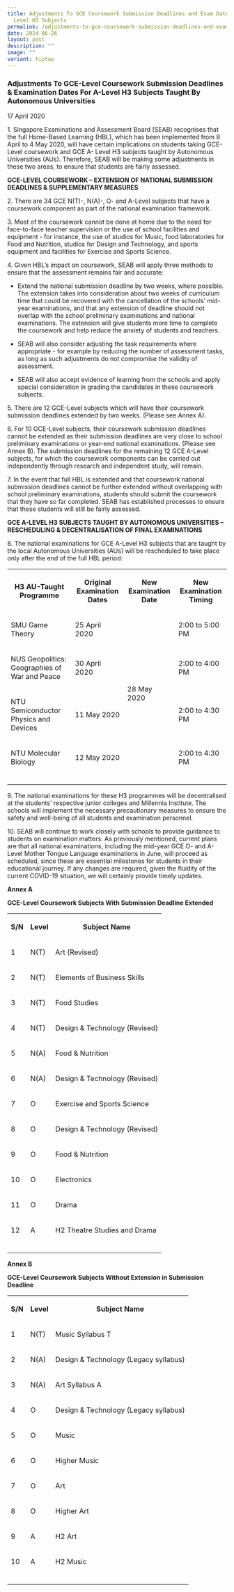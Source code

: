```yaml
---
title: Adjustments To GCE Coursework Submission Deadlines and Exam Dates For A
  Level H3 Subjects
permalink: /adjustments-to-gce-coursework-submission-deadlines-and-exam-dates-for-a-level-h3-subjects/
date: 2024-06-26
layout: post
description: ""
image: ""
variant: tiptap
---
```

<h3><strong>Adjustments To GCE-Level Coursework Submission Deadlines &amp; Examination Dates For A-Level H3 Subjects Taught By Autonomous Universities</strong></h3>
<p>17 April 2020</p>
<p>1. Singapore Examinations and Assessment Board (SEAB) recognises that
the full Home-Based Learning (HBL), which has been implemented from 8 April
to 4 May 2020, will have certain implications on students taking GCE-Level
coursework and GCE A- Level H3 subjects taught by Autonomous Universities
(AUs). Therefore, SEAB will be making some adjustments in these two areas,
to ensure that students are fairly assessed.</p>
<p><strong>GCE-LEVEL COURSEWORK – EXTENSION OF NATIONAL SUBMISSION DEADLINES &amp; SUPPLEMENTARY MEASURES</strong>
</p>
<p>2. There are 34 GCE N(T)-, N(A)-, O- and A-Level subjects that have a
coursework component as part of the national examination framework.</p>
<p>3. Most of the coursework cannot be done at home due to the need for face-to-face
teacher supervision or the use of school facilities and equipment - for
instance, the use of studios for Music, food laboratories for Food and
Nutrition, studios for Design and Technology, and sports equipment and
facilities for Exercise and Sports Science.</p>
<p>4. Given HBL’s impact on coursework, SEAB will apply three methods to
ensure that the assessment remains fair and accurate:</p>
<ul data-tight="true" class="tight">
<li>
<p>Extend the national submission deadline by two weeks, where possible.
The extension takes into consideration about two weeks of curriculum time
that could be recovered with the cancellation of the schools’ mid-year
examinations, and that any extension of deadline should not overlap with
the school preliminary examinations and national examinations. The extension
will give students more time to complete the coursework and help reduce
the anxiety of students and teachers.</p>
</li>
<li>
<p>SEAB will also consider adjusting the task requirements where appropriate
- for example by reducing the number of assessment tasks, as long as such
adjustments do not compromise the validity of assessment.</p>
</li>
<li>
<p>SEAB will also accept evidence of learning from the schools and apply
special consideration in grading the candidates in these coursework subjects.</p>
</li>
</ul>
<p>5. There are 12 GCE-Level subjects which will have their coursework submission
deadlines extended by two weeks. (Please see Annex A).</p>
<p>6. For 10 GCE-Level subjects, their coursework submission deadlines cannot
be extended as their submission deadlines are very close to school preliminary
examinations or year-end national examinations. (Please see Annex B). The
submission deadlines for the remaining 12 GCE A-Level subjects, for which
the coursework components can be carried out independently through research
and independent study, will remain.</p>
<p>7. In the event that full HBL is extended and that coursework national
submission deadlines cannot be further extended without overlapping with
school preliminary examinations, students should submit the coursework
that they have so far completed. SEAB has established processes to ensure
that these students will still be fairly assessed.</p>
<p><strong>GCE A-LEVEL H3 SUBJECTS TAUGHT BY AUTONOMOUS UNIVERSITIES – RESCHEDULING &amp; DECENTRALISATION OF FINAL EXAMINATIONS</strong>
</p>
<p>8. The national examinations for GCE A-Level H3 subjects that are taught
by the local Autonomous Universities (AUs) will be rescheduled to take
place only after the end of the full HBL period:</p>
<table style="minWidth: 100px">
<colgroup>
<col>
<col>
<col>
<col>
</colgroup>
<tbody>
<tr>
<th rowspan="1" colspan="1">
<p>H3 AU-Taught Programme</p>
</th>
<th rowspan="1" colspan="1">
<p>Original Examination Dates</p>
</th>
<th rowspan="1" colspan="1">
<p>New Examination Date</p>
</th>
<th rowspan="1" colspan="1">
<p>New Examination Timing</p>
</th>
</tr>
<tr>
<td rowspan="1" colspan="1">
<p>SMU Game Theory</p>
</td>
<td rowspan="1" colspan="1">
<p>25 April 2020</p>
</td>
<td rowspan="4" colspan="1">
<p>28 May 2020</p>
</td>
<td rowspan="1" colspan="1">
<p>2:00 to 5:00 PM</p>
</td>
</tr>
<tr>
<td rowspan="1" colspan="1">
<p>NUS Geopolitics: Geographies of War and Peace</p>
</td>
<td rowspan="1" colspan="1">
<p>30 April 2020</p>
</td>
<td rowspan="1" colspan="1">
<p>2:00 to 4:00 PM</p>
</td>
</tr>
<tr>
<td rowspan="1" colspan="1">
<p>NTU Semiconductor Physics and Devices</p>
</td>
<td rowspan="1" colspan="1">
<p>11 May 2020</p>
</td>
<td rowspan="1" colspan="1">
<p>2:00 to 4:30 PM</p>
</td>
</tr>
<tr>
<td rowspan="1" colspan="1">
<p>NTU Molecular Biology</p>
</td>
<td rowspan="1" colspan="1">
<p>12 May 2020</p>
</td>
<td rowspan="1" colspan="1">
<p>2:00 to 4:30 PM</p>
</td>
</tr>
<tr>
<td rowspan="1" colspan="1">
<p></p>
</td>
<td rowspan="1" colspan="1">
<p></p>
</td>
<td rowspan="1" colspan="1">
<p></p>
</td>
<td rowspan="1" colspan="1">
<p></p>
</td>
</tr>
</tbody>
</table>
<p>9. The national examinations for these H3 programmes will be decentralised
at the students’ respective junior colleges and Millennia Institute. The
schools will implement the necessary precautionary measures to ensure the
safety and well-being of all students and examination personnel.</p>
<p>10. SEAB will continue to work closely with schools to provide guidance
to students on examination matters. As previously mentioned, current plans
are that all national examinations, including the mid-year GCE O- and A-Level
Mother Tongue Language examinations in June, will proceed as scheduled,
since these are essential milestones for students in their educational
journey. If any changes are required, given the fluidity of the current
COVID-19 situation, we will certainly provide timely updates.</p>
<p><strong>Annex A</strong>
</p>
<p><strong>GCE-Level Coursework Subjects With Submission Deadline Extended</strong>
</p>
<table style="minWidth: 75px">
<colgroup>
<col>
<col>
<col>
</colgroup>
<tbody>
<tr>
<th rowspan="1" colspan="1">
<p>S/N</p>
</th>
<th rowspan="1" colspan="1">
<p>Level</p>
</th>
<th rowspan="1" colspan="1">
<p>Subject Name</p>
</th>
</tr>
<tr>
<td rowspan="1" colspan="1">
<p>1</p>
</td>
<td rowspan="1" colspan="1">
<p>N(T)</p>
</td>
<td rowspan="1" colspan="1">
<p>Art (Revised)</p>
</td>
</tr>
<tr>
<td rowspan="1" colspan="1">
<p>2</p>
</td>
<td rowspan="1" colspan="1">
<p>N(T)</p>
</td>
<td rowspan="1" colspan="1">
<p>Elements of Business Skills</p>
</td>
</tr>
<tr>
<td rowspan="1" colspan="1">
<p>3</p>
</td>
<td rowspan="1" colspan="1">
<p>N(T)</p>
</td>
<td rowspan="1" colspan="1">
<p>Food Studies</p>
</td>
</tr>
<tr>
<td rowspan="1" colspan="1">
<p>4</p>
</td>
<td rowspan="1" colspan="1">
<p>N(T)</p>
</td>
<td rowspan="1" colspan="1">
<p>Design &amp; Technology (Revised)</p>
</td>
</tr>
<tr>
<td rowspan="1" colspan="1">
<p>5</p>
</td>
<td rowspan="1" colspan="1">
<p>N(A)</p>
</td>
<td rowspan="1" colspan="1">
<p>Food &amp; Nutrition</p>
</td>
</tr>
<tr>
<td rowspan="1" colspan="1">
<p>6</p>
</td>
<td rowspan="1" colspan="1">
<p>N(A)</p>
</td>
<td rowspan="1" colspan="1">
<p>Design &amp; Technology (Revised)</p>
</td>
</tr>
<tr>
<td rowspan="1" colspan="1">
<p>7</p>
</td>
<td rowspan="1" colspan="1">
<p>O</p>
</td>
<td rowspan="1" colspan="1">
<p>Exercise and Sports Science</p>
</td>
</tr>
<tr>
<td rowspan="1" colspan="1">
<p>8</p>
</td>
<td rowspan="1" colspan="1">
<p>O</p>
</td>
<td rowspan="1" colspan="1">
<p>Design &amp; Technology (Revised)</p>
</td>
</tr>
<tr>
<td rowspan="1" colspan="1">
<p>9</p>
</td>
<td rowspan="1" colspan="1">
<p>O</p>
</td>
<td rowspan="1" colspan="1">
<p>Food &amp; Nutrition</p>
</td>
</tr>
<tr>
<td rowspan="1" colspan="1">
<p>10</p>
</td>
<td rowspan="1" colspan="1">
<p>O</p>
</td>
<td rowspan="1" colspan="1">
<p>Electronics</p>
</td>
</tr>
<tr>
<td rowspan="1" colspan="1">
<p>11</p>
</td>
<td rowspan="1" colspan="1">
<p>O</p>
</td>
<td rowspan="1" colspan="1">
<p>Drama</p>
</td>
</tr>
<tr>
<td rowspan="1" colspan="1">
<p>12</p>
</td>
<td rowspan="1" colspan="1">
<p>A</p>
</td>
<td rowspan="1" colspan="1">
<p>H2 Theatre Studies and Drama</p>
</td>
</tr>
<tr>
<td rowspan="1" colspan="1">
<p></p>
</td>
<td rowspan="1" colspan="1">
<p></p>
</td>
<td rowspan="1" colspan="1">
<p></p>
</td>
</tr>
</tbody>
</table>
<p><strong>Annex B</strong>
</p>
<p><strong>GCE-Level Coursework Subjects Without Extension in Submission Deadline</strong>
</p>
<table style="minWidth: 75px">
<colgroup>
<col>
<col>
<col>
</colgroup>
<tbody>
<tr>
<th rowspan="1" colspan="1">
<p>S/N</p>
</th>
<th rowspan="1" colspan="1">
<p>Level</p>
</th>
<th rowspan="1" colspan="1">
<p>Subject Name</p>
</th>
</tr>
<tr>
<td rowspan="1" colspan="1">
<p>1</p>
</td>
<td rowspan="1" colspan="1">
<p>N(T)</p>
</td>
<td rowspan="1" colspan="1">
<p>Music Syllabus T</p>
</td>
</tr>
<tr>
<td rowspan="1" colspan="1">
<p>2</p>
</td>
<td rowspan="1" colspan="1">
<p>N(A)</p>
</td>
<td rowspan="1" colspan="1">
<p>Design &amp; Technology (Legacy syllabus)</p>
</td>
</tr>
<tr>
<td rowspan="1" colspan="1">
<p>3</p>
</td>
<td rowspan="1" colspan="1">
<p>N(A)</p>
</td>
<td rowspan="1" colspan="1">
<p>Art Syllabus A</p>
</td>
</tr>
<tr>
<td rowspan="1" colspan="1">
<p>4</p>
</td>
<td rowspan="1" colspan="1">
<p>O</p>
</td>
<td rowspan="1" colspan="1">
<p>Design &amp; Technology (Legacy syllabus)</p>
</td>
</tr>
<tr>
<td rowspan="1" colspan="1">
<p>5</p>
</td>
<td rowspan="1" colspan="1">
<p>O</p>
</td>
<td rowspan="1" colspan="1">
<p>Music</p>
</td>
</tr>
<tr>
<td rowspan="1" colspan="1">
<p>6</p>
</td>
<td rowspan="1" colspan="1">
<p>O</p>
</td>
<td rowspan="1" colspan="1">
<p>Higher Music</p>
</td>
</tr>
<tr>
<td rowspan="1" colspan="1">
<p>7</p>
</td>
<td rowspan="1" colspan="1">
<p>O</p>
</td>
<td rowspan="1" colspan="1">
<p>Art</p>
</td>
</tr>
<tr>
<td rowspan="1" colspan="1">
<p>8</p>
</td>
<td rowspan="1" colspan="1">
<p>O</p>
</td>
<td rowspan="1" colspan="1">
<p>Higher Art</p>
</td>
</tr>
<tr>
<td rowspan="1" colspan="1">
<p>9</p>
</td>
<td rowspan="1" colspan="1">
<p>A</p>
</td>
<td rowspan="1" colspan="1">
<p>H2 Art</p>
</td>
</tr>
<tr>
<td rowspan="1" colspan="1">
<p>10</p>
</td>
<td rowspan="1" colspan="1">
<p>A</p>
</td>
<td rowspan="1" colspan="1">
<p>H2 Music</p>
</td>
</tr>
<tr>
<td rowspan="1" colspan="1">
<p></p>
</td>
<td rowspan="1" colspan="1">
<p></p>
</td>
<td rowspan="1" colspan="1">
<p></p>
</td>
</tr>
</tbody>
</table>
<p></p>